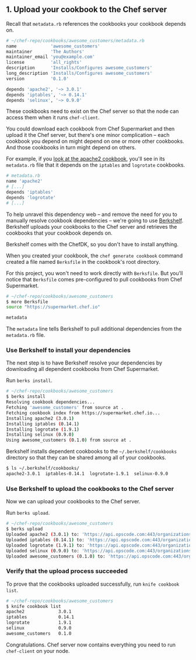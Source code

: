 ## 1. Upload your cookbook to the Chef server

Recall that <code class="file-path">metadata.rb</code> references the cookbooks your cookbook depends on.

```ruby
# ~/chef-repo/cookbooks/awesome_customers/metadata.rb
name             'awesome_customers'
maintainer       'The Authors'
maintainer_email 'you@example.com'
license          'all_rights'
description      'Installs/Configures awesome_customers'
long_description 'Installs/Configures awesome_customers'
version          '0.1.0'

depends 'apache2', '~> 3.0.1'
depends 'iptables', '~> 0.14.1'
depends 'selinux', '~> 0.9.0'
```

These cookbooks need to exist on the Chef server so that the node can access them when it runs `chef-client`.

You could download each cookbook from Chef Supermarket and then upload it the Chef server, but there's one minor complication &ndash; each cookbook you depend on might depend on one or more other cookbooks. And those cookbooks in turn might depend on others.

For example, if you [look at the apache2 cookbook](https://github.com/svanzoest-cookbooks/apache2/blob/master/metadata.rb), you'll see in its <code class="file-path">metadata.rb</code> file that it depends on the `iptables` and `logrotate` cookbooks.

```ruby
# metadata.rb
name 'apache2'
# [...]
depends 'iptables'
depends 'logrotate'
# [...]
```

To help unravel this dependency web &ndash; and remove the need for you to manually resolve cookbook dependencies &ndash; we're going to use [Berkshelf](http://berkshelf.com). Berkshelf uploads your cookbooks to the Chef server and retrieves the cookbooks that your cookbook depends on.

Berkshelf comes with the ChefDK, so you don't have to install anything.

When you created your cookbook, the `chef generate cookbook` command created a file named <code class="file-path">Berksfile</code> in the cookbook's root directory.

For this project, you won't need to work directly with <code class="file-path">Berksfile</code>. But you'll notice that <code class="file-path">Berksfile</code> comes pre-configured to pull cookbooks from Chef Supermarket.

```bash
# ~/chef-repo/cookbooks/awesome_customers
$ more Berksfile
source "https://supermarket.chef.io"

metadata
```

The `metadata` line tells Berkshelf to pull additional dependencies from the <code class="file-path">metadata.rb</code> file.

### Use Berkshelf to install your dependencies

The next step is to have Berkshelf resolve your dependencies by downloading all dependent cookbooks from Chef Supermarket.

Run `berks install`.

```bash
# ~/chef-repo/cookbooks/awesome_customers
$ berks install
Resolving cookbook dependencies...
Fetching 'awesome_customers' from source at .
Fetching cookbook index from https://supermarket.chef.io...
Installing apache2 (3.0.1)
Installing iptables (0.14.1)
Installing logrotate (1.9.1)
Installing selinux (0.9.0)
Using awesome_customers (0.1.0) from source at .
```

Berkshelf installs dependent cookbooks to the <code class="file-path">~/.berkshelf/cookbooks</code> directory so that they can be shared among all of your cookbooks.

```bash
$ ls ~/.berkshelf/cookbooks/
apache2-3.0.1  iptables-0.14.1  logrotate-1.9.1  selinux-0.9.0
```

### Use Berkshelf to upload the cookbooks to the Chef server

Now we can upload your cookbooks to the Chef server.

Run `berks upload`.

```bash
# ~/chef-repo/cookbooks/awesome_customers
$ berks upload
Uploaded apache2 (3.0.1) to: 'https://api.opscode.com:443/organizations/your-org-name'
Uploaded iptables (0.14.1) to: 'https://api.opscode.com:443/organizations/your-org-name'
Uploaded logrotate (1.9.1) to: 'https://api.opscode.com:443/organizations/your-org-name'
Uploaded selinux (0.9.0) to: 'https://api.opscode.com:443/organizations/your-org-name'
Uploaded awesome_customers (0.1.0) to: 'https://api.opscode.com:443/organizations/your-org-name'
```

### Verify that the upload process succeeded

To prove that the cookbooks uploaded successfully, run `knife cookbook list`.

```bash
# ~/chef-repo/cookbooks/awesome_customers
$ knife cookbook list
apache2             3.0.1
iptables            0.14.1
logrotate           1.9.1
selinux             0.9.0
awesome_customers   0.1.0
```

Congratulations. Chef server now contains everything you need to run `chef-client` on your node.
